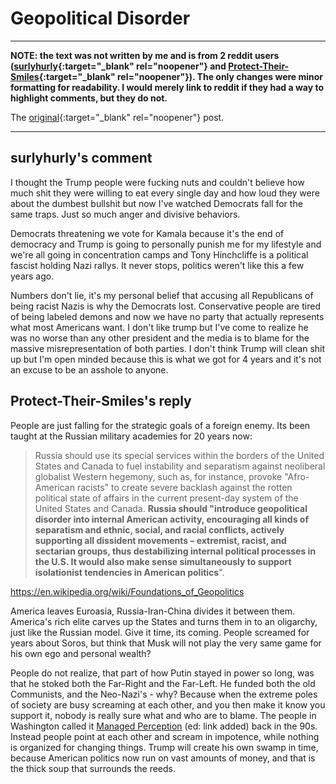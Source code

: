 # Geopolitical Disorder

-------------------------------------------------------------------------------

**NOTE: the text was not written by me and is from 2 reddit users
([surlyhurly](https://www.reddit.com/user/surlyhurly){:target="_blank" rel="noopener"}
and
[Protect-Their-Smiles](https://www.reddit.com/user/Protect-Their-Smiles){:target="_blank" rel="noopener"}).
The only changes were minor formatting for
readability.  I would merely link to reddit if they had a way to
highlight comments, but they do not.**

The
[original](https://www.reddit.com/r/conspiracy/comments/1h4igyw/the_same_symbol_is_found_in_3_different_countries/lzzmu3b/){:target="_blank" rel="noopener"} post.

-------------------------------------------------------------------------------

## surlyhurly's comment

I thought the Trump people were fucking nuts and couldn't believe how
much shit they were willing to eat every single day and how loud they
were about the dumbest bullshit but now I've watched Democrats fall
for the same traps. Just so much anger and divisive behaviors.

Democrats threatening we vote for Kamala because it's the end of
democracy and Trump is going to personally punish me for my lifestyle
and we're all going in concentration camps and Tony Hinchcliffe is a
political fascist holding Nazi rallys. It never stops, politics
weren't like this a few years ago.

Numbers don't lie, it's my personal belief that accusing all
Republicans of being racist Nazis is why the Democrats
lost. Conservative people are tired of being labeled demons and now we
have no party that actually represents what most Americans want. I
don't like trump but I've come to realize he was no worse than any
other president and the media is to blame for the massive
misrepresentation of both parties. I don't think Trump will clean shit
up but I'm open minded because this is what we got for 4 years and
it's not an excuse to be an asshole to anyone.

## Protect-Their-Smiles's reply

People are just falling for the strategic goals of a foreign
enemy. Its been taught at the Russian military academies for 20 years
now:

>Russia should use its special services within the borders of the
>United States and Canada to fuel instability and separatism against
>neoliberal globalist Western hegemony, such as, for instance, provoke
>"Afro-American racists" to create severe backlash against the rotten
>political state of affairs in the current present-day system of the
>United States and Canada. **Russia should "introduce geopolitical
>disorder into internal American activity, encouraging all kinds of
>separatism and ethnic, social, and racial conflicts, actively
>supporting all dissident movements – extremist, racist, and sectarian
>groups, thus destabilizing internal political processes in the
>U.S. It would also make sense simultaneously to support isolationist
>tendencies in American politics**".

https://en.wikipedia.org/wiki/Foundations_of_Geopolitics

America leaves Euroasia, Russia-Iran-China divides it between
them. America's rich elite carves up the States and turns them in to
an oligarchy, just like the Russian model. Give it time, its
coming. People screamed for years about Soros, but think that Musk
will not play the very same game for his own ego and personal wealth? 

People do not realize, that part of how Putin stayed in power so long,
was that he stoked both the Far-Right and the Far-Left. He funded both
the old Communists, and the Neo-Nazi's - why? Because when the extreme
poles of society are busy screaming at each other, and you then make
it know you support it, nobody is really sure what and who are to
blame. The people in Washington called it
[Managed Perception](https://en.wikipedia.org/wiki/Perception_management)
(ed: link added)
back in the 90s. Instead people point at each other and scream in
impotence, while nothing is organized for changing things. Trump will
create his own swamp in time, because American politics now run on
vast amounts of money, and that is the thick soup that surrounds the
reeds.
